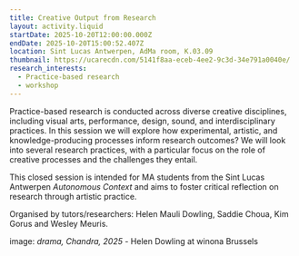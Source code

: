 ```yaml
---
title: Creative Output from Research
layout: activity.liquid
startDate: 2025-10-20T12:00:00.000Z
endDate: 2025-10-20T15:00:52.407Z
location: Sint Lucas Antwerpen, AdMa room, K.03.09
thumbnail: https://ucarecdn.com/5141f8aa-eceb-4ee2-9c3d-34e791a0040e/
research_interests:
  - Practice-based research
  - workshop
---
```

Practice-based research is conducted across diverse creative disciplines, including visual arts, performance, design, sound, and interdisciplinary practices. In this session we will explore how experimental, artistic, and knowledge-producing processes inform research outcomes? We will look into several research practices, with a particular focus on the role of creative processes and the challenges they entail.

This closed session is intended for MA students from the Sint Lucas Antwerpen *Autonomous Context* and aims to foster critical reflection on research through artistic practice.

Organised by tutors/researchers: Helen Mauli Dowling, Saddie Choua, Kim Gorus and Wesley Meuris.



image: *drama, Chandra, 2025* - Helen Dowling at winona Brussels